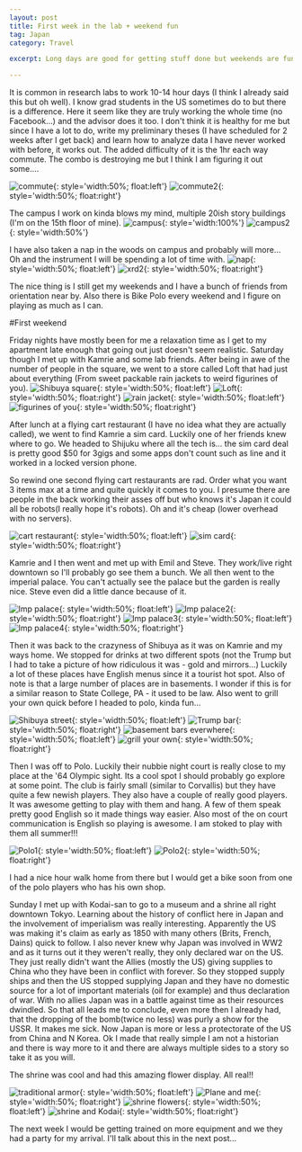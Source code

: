 ```yaml
---
layout: post
title: First week in the lab + weekend fun
tag: Japan
category: Travel

excerpt: Long days are good for getting stuff done but weekends are fun

---
```

It is common in research labs to work 10-14 hour days (I think I already said this but oh well). I know grad students in the US sometimes do to but there is a difference. Here it seem like they are truly working the whole time (no Facebook...) and the advisor does it too. I don't think it is healthy for me but since I have a lot to do, write my preliminary theses (I have scheduled for 2 weeks after I get back) and learn how to analyze data I have never worked with before, it works out. The added difficulty of it is the 1hr each way commute. The combo is destroying me but I think I am figuring it out some....

![commute](https://drive.google.com/uc?id=1IbYIdLdUd0R7rh6rEYzzwEPRKvlFqwYNtQ){: style='width:50%; float:left'}
![commute2](https://drive.google.com/uc?id=1JaHGGyyZuaNP4xTetYkX58r8ux6jBFmsLQ){: style='width:50%; float:right'}

The campus I work on kinda blows my mind, multiple 20ish story buildings (I'm on the 15th floor of mine). 
![campus](https://drive.google.com/uc?id=1pndPUl3dadLES0OX2hI0JyB-O7nMf0HKCg){: style='width:100%'}
![campus2](https://drive.google.com/uc?id=1-0j7J-x1Spt38u4rFotrW82jdoh0-VdvPg){: style='width:50%'}
<div style="clear: both;"></div>

I have also taken a nap in the woods on campus and probably will more... Oh and the instrument I will be spending a lot of time with.
![nap](https://drive.google.com/uc?id=1KwW5eSJ1yme8jbB_IoO-aMLRNGyLXZL6hg){: style='width:50%; float:left'}
![xrd2](https://drive.google.com/uc?id=1AJeGSCYlgGteHh8eG3PjQDxZLD-s8fd1pA){: style='width:50%; float:right'}
<div style="clear: both;"></div>

The nice thing is I still get my weekends and I have a bunch of friends from orientation near by. Also there is Bike Polo every weekend and I figure on playing as much as I can. 

#First weekend

Friday nights have mostly been for me a relaxation time as I get to my apartment late enough that going out just doesn't seem realistic. Saturday though I met up with Kamrie and some lab friends. After being in awe of the number of people in the square, we went to a store called Loft that had just about everything (From sweet packable rain jackets to weird figurines of you).
![Shibuya square](https://drive.google.com/uc?id=1I_W9gudy8ata3sh6e-ob_azlJFfgJwfqUg){: style='width:50%; float:left'}
![Loft](https://drive.google.com/uc?id=1crCTSUCPMEWdPIT2dqe0JpXQos9rv1u11g){: style='width:50%; float:right'}
![rain jacket](https://drive.google.com/uc?id=1Hqfc5lEtQZiXpPxRzWd4wOxc0FIvrvps3Q){: style='width:50%; float:left'}
![figurines of you](https://drive.google.com/uc?id=1HqERDiFJyxxkBdkNfds_NVoxxam3RJ0qGg){: style='width:50%; float:right'}

After lunch at a flying cart restaurant (I have no idea what they are actually called), we went to find Kamrie a sim card. Luckily one of her friends knew where to go. We headed to Shijuku  where all the tech is...  the sim card deal is pretty good $50 for 3gigs and some apps don't count such as line and it worked in a locked version phone.

So rewind one second flying cart restaurants are rad. Order what you want 3 items max at a time and quite quickly it comes to you. I presume there are people in the back working their asses off but who knows it's Japan it could all be robots(I really hope it's robots). Oh and it's cheap (lower overhead with no servers).

![cart restaurant](https://drive.google.com/uc?id=1VDR2bAacHHAe69Rixbr2iRf-MKZTySMZCQ){: style='width:50%; float:left'}
![sim card](https://drive.google.com/uc?id=13KUIPR4iYMBSMxhK2gZWk7HWJaFnLHbvRw){: style='width:50%; float:right'}

Kamrie and I then went and met up with Emil and Steve. They work/live right downtown so I'll probably go see them a bunch. We all then went to the imperial palace. You can't actually see the palace but the garden is really nice. Steve even did a little dance because of it.

![Imp palace](https://drive.google.com/uc?id=1nRd71m9e3vXCENNbvgPvYZwiaPOODz3Zsg){: style='width:50%; float:left'}
![Imp palace2](https://drive.google.com/uc?id=1LUuO78_5ToXKXwnuFbuijtjTs7v5ZVuSJw){: style='width:50%; float:right'}
![Imp palace3](https://drive.google.com/uc?id=1RxEfwRxgI7kp1SyY04NO3DztIlf8sqUzbg){: style='width:50%; float:left'}
![Imp palace4](https://drive.google.com/uc?id=1ZjsbAgaKRGc_1fJNy-ZIp4akkXfzmQnbfw){: style='width:50%; float:right'}


Then it was back to the crazyness of Shibuya as it was on Kamrie and my ways home. We stopped for drinks at two different spots (not the Trump but I had to take a picture of how ridiculous it was - gold and mirrors...) Luckily a lot of these places have English menus since it a tourist hot spot. Also of note is that a large number of places are in basements. I wonder if this is for a similar reason to State College, PA - it used to be law. Also went to grill your own quick before I headed to polo, kinda fun...

![Shibuya street](https://drive.google.com/uc?id=1A4M5W0spRQpzSXmLrvGTr11m0eTsgt_5Gw){: style='width:50%; float:left'}
![Trump bar](https://drive.google.com/uc?id=15nMUrmdN7QAuDiwF8CkxsatwcB5uDrMugQ){: style='width:50%; float:right'}
![basement bars everwhere](https://drive.google.com/uc?id=1-xgX1TJ7h1Ozs2T8lBiB_xIW1uIfJ60eIw){: style='width:50%; float:left'}
![grill your own](https://drive.google.com/uc?id=1ALc3AvBzsNdbOJ1le_QILfHuFwSo5ntHdg){: style='width:50%; float:right'}

Then I was off to Polo. Luckily their nubbie night court is really close to my place at the '64 Olympic sight. Its a cool spot  I should probably go explore at some point. The club is fairly small (similar to Corvallis) but they have quite a few newish players. They also have a couple of really good players. It was awesome getting to play with them and hang. A few of them speak pretty good English so it made things way easier. Also most of the on court communication is English so playing is awesome. I am stoked to play with them all summer!!!

![Polo1](https://drive.google.com/uc?id=1CeLQv9XJTJCP-k3P1FgfY5HVpwSQf2G6gQ){: style='width:50%; float:left'}
![Polo2](https://drive.google.com/uc?id=1uDh3q_ir8nIYWIkBH4E3IYafELO2XwwlCg){: style='width:50%; float:right'}

I had a nice hour walk home from there but I would get a bike soon from one of the polo players who has his own shop.

Sunday I met up with Kodai-san to go to a museum and a shrine all right downtown Tokyo. Learning about the history of conflict here in Japan and the involvement of imperialism was really interesting. Apparently the US was making it's claim as early as 1850 with many others (Brits, French, Dains) quick to follow. I also never knew why Japan was involved in WW2 and as it turns out it they weren't really, they only declared war on the US. They just really didn't want the Allies (mostly the US) giving supplies to China who they have been in conflict with forever. So they stopped supply ships and then the US stopped supplying Japan and they have no domestic source for a lot of important materials (oil for example) and thus declaration of war.  With no allies Japan was in a battle against time as their resources dwindled. So that all leads me to conclude, even more then I already had, that the dropping of the bomb(twice no less) was purly a show for the USSR.  It makes me sick. Now Japan is more or less a protectorate of the US from China and N Korea.
Ok I made that really simple I am not a historian and there is way more to it and there are always multiple sides to a story so take it as you will.  

The shrine was cool and had this amazing flower display. All real!!  

![traditional armor](https://drive.google.com/uc?id=1AduqYn89thqifnACQ_5SUoodjkyI7sOvAA){: style='width:50%; float:left'}
![Plane and me](https://drive.google.com/uc?id=1JJtAJ_05OCJ13UyZFeFLFgqHpLL0o1UmLQ){: style='width:50%; float:right'}
![shrine flowers](https://drive.google.com/uc?id=1wOCfU49ALznwkYDXDWMNVhUqfvWjYJylTA){: style='width:50%; float:left'}
![shrine and Kodai](https://drive.google.com/uc?id=1DOqWY1ujUNHWX4CGGvhdMbSTjfjpCLkUng){: style='width:50%; float:right'}

The next week I would be getting trained on more equipment and we they had a party for my arrival. I'll talk about this in the next post...


